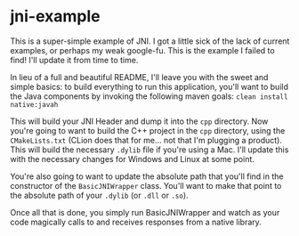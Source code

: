 # jni-example
This is a super-simple example of JNI.  I got a little sick of the lack of current examples, or perhaps my weak google-fu.  This is the example I failed to find!  I'll update it from time to time.

In lieu of a full and beautiful README, I'll leave you with the sweet and simple basics: to build everything to run this application, you'll want to build the Java components by invoking the following maven goals: `clean install native:javah`

This will build your JNI Header and dump it into the `cpp` directory.  Now you're going to want to build the C++ project in the `cpp` directory, using the `CMakeLists.txt` (CLion does that for me... not that I'm plugging a product).  This will build the necessary `.dylib` file if you're using a Mac.  I'll update this with the necessary changes for Windows and Linux at some point.

You're also going to want to update the absolute path that you'll find in the constructor of the `BasicJNIWrapper` class.  You'll want to make that point to the absolute path of your `.dylib` (or `.dll` or `.so`).

Once all that is done, you simply run BasicJNIWrapper and watch as your code magically calls to and receives responses from a native library.